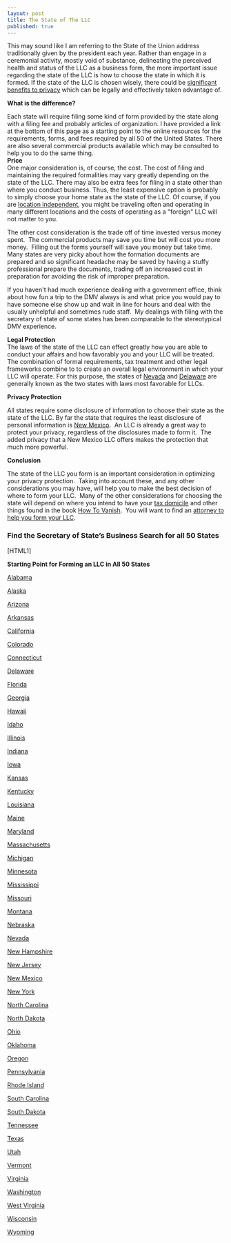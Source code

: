 ```yaml
---
layout: post
title: The State of The LLC
published: true
---
```

<p>This may sound like I am referring to the State of the Union address traditionally given by the president each year. Rather than engage in a ceremonial activity, mostly void of substance, delineating the perceived health and status of the LLC as a business form, the more important issue regarding the state of the LLC is how to choose the state in which it is formed. If the state of the LLC is chosen wisely, there could be <a title="state of llc" href="http://www.howtovanish.com/2009/08/llcs-as-a-privacy-curtain/" target="_blank">significant benefits to privacy</a> which can be legally and effectively taken advantage of.</p>
<p><strong>What is the difference?</strong></p>
<p>Each state will require filing some kind of form provided by the state along with a filing fee and probably articles of organization. I have provided a link at the bottom of this page as a starting point to the online resources for the requirements, forms, and fees required by all 50 of the United States. There are also several commercial products available which may be consulted to help you to do the same thing.<br />
<strong>Price</strong><br />
One major consideration is, of course, the cost. The cost of filing and maintaining the required formalities may vary greatly depending on the state of the LLC. There may also be extra fees for filing in a state other than where you conduct business. Thus, the least expensive option is probably to simply choose your home state as the state of the LLC. Of course, if you are <a title="location independent" href="http://www.planktonzine.com/why-become-location-independent/" target="_blank">location independent</a>, you might be traveling often and operating in many different locations and the costs of operating as a "foreign" LLC will not matter to you.</p>
<p>The other cost consideration is the trade off of time invested versus money spent.  The commercial products may save you time but will cost you more money.  Filling out the forms yourself will save you money but take time. Many states are very picky about how the formation documents are prepared and so significant headache may be saved by having a stuffy professional prepare the documents, trading off an increased cost in preparation for avoiding the risk of improper preparation.</p>
<p>If you haven't had much experience dealing with a government office, think about how fun a trip to the DMV always is and what price you would pay to have someone else show up and wait in line for hours and deal with the usually unhelpful and sometimes rude staff.  My dealings with filing with the secretary of state of some states has been comparable to the stereotypical DMV experience.</p>
<p><strong>Legal Protection</strong><br />
The laws of the state of the LLC can effect greatly how you are able to conduct your affairs and how favorably you and your LLC will be treated.  The combination of formal requirements, tax treatment and other legal frameworks combine to to create an overall legal environment in which your LLC will operate. For this purpose, the states of <a title="state of llc" href="http://www.sos.state.nv.us/" target="_blank">Nevada</a> and <a title="state of llc" href="http://sos.delaware.gov/default.shtml" target="_blank">Delaware</a> are generally known as the two states with laws most favorable for LLCs.</p>
<p><strong>Privacy Protection</strong></p>
<p>All states require some disclosure of information to choose their state as the state of the LLC. By far the state that requires the least disclosure of personal information is <a title="state of llc" href="http://www.nmprc.state.nm.us/cf.htm" target="_blank">New Mexico</a>.  An LLC is already a great way to protect your privacy, regardless of the disclosures made to form it.  The added privacy that a New Mexico LLC offers makes the protection that much more powerful.</p>
<p><strong>Conclusion</strong></p>
<p>The state of the LLC you form is an important consideration in optimizing your privacy protection.  Taking into account these, and any other considerations you may have, will help you to make the best decision of where to form your LLC.  Many of the other considerations for choosing the state will depend on where you intend to have your <a href="http://www.howtovanish.com/taxdomicile">tax domicile</a> and other things found in the book <a href="http://www.howtovanish.com/HTVBook">How To Vanish</a>.  You will want to find an <a title="LLC attorney" href="http://www.billroundsjd.com" target="_blank">attorney to help you form your LLC</a>.</p>
<h3>Find the Secretary of State’s Business Search for all 50 States</h3>
<p>[HTML1]</p>
<p><strong>Starting Point for Forming an LLC in All 50 States</strong></p>
<p><!-- 		@page { size: 8.5in 11in; margin: 0.79in } 		P { margin-bottom: 0.08in } --><a title="state of the llc" href="http://www.sos.state.al.us/" target="_blank">Alabama</a></p>
<p><a title="state of llc" href="http://www.commerce.state.ak.us/occ/" target="_blank">Alaska</a></p>
<p><a title="state of llc" href="http://www.azsos.gov/" target="_blank">Arizona</a></p>
<p><a title="state of llc" href="http://sos.state.ar.us/" target="_blank">Arkansas</a></p>
<p><a title="state of llc" href="http://www.sos.ca.gov/" target="_blank">California</a></p>
<p><a title="state of llc" href="http://www.sos.state.co.us/" target="_blank">Colorado</a></p>
<p><a title="state of llc" href="http://www.ct.gov/sots/site/default.asp" target="_blank">Connecticut</a></p>
<p><a title="state of llc" href="http://sos.delaware.gov/default.shtml" target="_blank">Delaware</a></p>
<p><a title="state of llc" href="http://sunbiz.org/" target="_blank">Florida</a></p>
<p><a title="state of llc" href="http://sos.georgia.gov/" target="_blank">Georgia</a></p>
<p><a title="state of llc" href="http://hawaii.gov/dcca/areas/breg/registration/dllc/" target="_blank">Hawaii</a></p>
<p><a title="state of llc" href="http://www.idahobizhelp.org/legal_ent.htm" target="_blank">Idaho</a></p>
<p><a title="state of llc" href="http://www.sos.state.il.us/" target="_blank">Illinois</a></p>
<p><a title="state of llc" href="http://www.in.gov/sos/" target="_blank">Indiana</a></p>
<p><a title="state of llc" href="http://www.sos.state.ia.us/index.html" target="_blank">Iowa</a></p>
<p><a title="state of llc" href="http://www.kssos.org/" target="_blank">Kansas</a></p>
<p><a title="state of llc" href="http://www.sos.ky.gov/business/filings/forms/" target="_blank">Kentucky</a></p>
<p><a title="state of llc" href="http://www.sos.louisiana.gov/" target="_blank">Louisiana</a></p>
<p><a title="state of llc" href="http://www.state.me.us/sos/" target="_blank">Maine</a></p>
<p><a title="state of llc" href="http://www.sos.state.md.us/" target="_blank">Maryland</a></p>
<p><a title="state of llc" href="http://www.sec.state.ma.us/" target="_blank">Massachusetts</a></p>
<p><a title="state of llc" href="http://www.michigan.gov/sos" target="_blank">Michigan</a></p>
<p><a title="state of llc" href="http://www.sos.state.mn.us/home/index.asp" target="_blank">Minnesota</a></p>
<p><a title="state of llc" href="http://www.sos.state.ms.us/" target="_blank">Mississippi</a></p>
<p><a title="state of llc" href="http://www.sos.mo.gov/" target="_blank">Missouri</a></p>
<p><a title="state of llc" href="http://sos.mt.gov/" target="_blank">Montana</a></p>
<p><a title="state of llc" href="http://www.sos.state.ne.us/dyindex.html" target="_blank">Nebraska</a></p>
<p><a title="state of llc" href="http://www.sos.state.nv.us/" target="_blank">Nevada</a></p>
<p><a title="state of llc" href="http://www.sos.nh.gov/index.html" target="_blank">New Hampshire</a></p>
<p><a title="state of llc" href="http://www.state.nj.us/state/" target="_blank">New Jersey</a></p>
<p><a title="state of llc" href="http://www.nmprc.state.nm.us/cf.htm" target="_blank">New Mexico</a></p>
<p><a title="state of llc" href="http://www.dos.state.ny.us/" target="_blank">New York</a></p>
<p><a title="North CArolina Sec of State" href="http://www.secretary.state.nc.us/corporations/" target="_blank">North Carolina</a></p>
<p><a title="state of llc" href="http://www.nd.gov/sos/" target="_blank">North Dakota</a></p>
<p><a title="state of llc" href="http://www.sos.state.oh.us/sos/" target="_blank">Ohio</a></p>
<p><a title="state of llc" href="http://www.sos.state.ok.us/" target="_blank">Oklahoma</a></p>
<p><a title="state of llc" href="http://www.sos.state.or.us/" target="_blank">Oregon</a></p>
<p><a title="state of llc" href="http://www.dos.state.pa.us/dos/site/default.asp" target="_blank">Pennsylvania</a></p>
<p><a title="state of llc" href="http://www.sec.state.ri.us/" target="_blank">Rhode Island</a></p>
<p><a title="state of llc" href="http://www.scsos.com/" target="_blank">South Carolina</a></p>
<p><a title="state of llc" href="http://www.sdsos.gov/" target="_blank">South Dakota</a></p>
<p><a title="state of llc" href="http://www.state.tn.us/sos/" target="_blank">Tennessee</a></p>
<p><a title="state of llc" href="http://www.sos.state.tx.us/" target="_blank">Texas</a></p>
<p><a title="state of llc" href="http://www.corporations.utah.gov/index.html" target="_blank">Utah</a></p>
<p><a title="state of llc" href="http://www.sec.state.vt.us/" target="_blank">Vermont</a></p>
<p><a title="state of llc" href="http://www.commonwealth.virginia.gov/" target="_blank">Virginia</a></p>
<p><a title="state of llc" href="http://www.secstate.wa.gov/" target="_blank">Washington</a></p>
<p><a title="state of llc" href="http://www.wvsos.com/" target="_blank">West Virginia</a></p>
<p><a title="state of llc" href="http://www.sos.state.wi.us/" target="_blank">Wisconsin</a></p>
<p><a title="state of llc" href="http://soswy.state.wy.us/" target="_blank">Wyoming</a></p>
